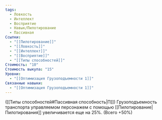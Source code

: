 ```yaml
---
tags:
  - Ловкость
  - Интеллект
  - Восприятие
  - Навык/Пилотирование
  - Пассивная
Ссылки:
  - "[[Пилотирование]]"
  - "[[Ловкость]]"
  - "[[Интеллект]]"
  - "[[Восприятие]]"
  - "[[Типы способностей]]"
Стоимость: "10"
Стоимость выкупа: "15"
Уровни:
  - "[[Оптимизация Грузоподъемности 1]]"
Связанные навыки:
  - "[[Оптимизация Грузоподъемности 1]]"
---
```

([[Типы способностей#Пассивная способность|П]]) Грузоподъемность транспорта управляемом персонажем с помощью [[Пилотирование|Пилотирования]] увеличивается еще на 25%. (Всего +50%)